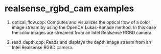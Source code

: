 # realsense_rgbd_cam examples

1. optical_flow.cpp: Computes and visualizes the optical flow of a color image stream by using the OpenCV Lukas-Kanade method. In this case the color images are streamed from an Intel Realsense RGBD camera.

2. read_depth.cpp: Reads and displays the depth image stream from an Intel Realsense RGBD camera. 
